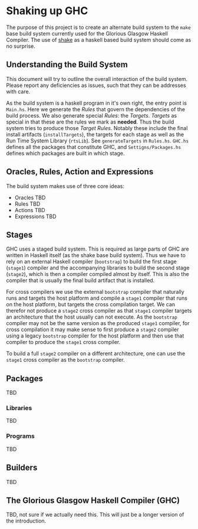 # Shaking up GHC

The purpose of this project is to create an alternate build system to the `make`
base build system currently used for the Glorious Glasgow Haskell Compiler. The
use of [shake](shakebuild.com) as a haskell based build system should come as no
surprise.

## Understanding the Build System

This document will try to outline the overall interaction of the build system.
Please report any deficiencies as issues, such that they can be addresses with
care.

As the build system is a haskell program in it's own right, the entry point is
`Main.hs`. Here we generate the *Rules* that govern the dependencies of the
build process. We also generate special *Rules*: the *Targets*. *Targets* as
special in that these are the rules we mark as **needed**. Thus the build system
tries to produce those *Target Rules*. Notably these include the final install
artifacts (`installTargets`), the targets for each stage as well as the
Run Time System Library (`rtsLib`). See `generateTargets` in `Rules.hs`.
`GHC.hs` defines all the packages that constitute GHC, and
`Settigns/Packages.hs` defines which packages are built in which stage.

##  Oracles, Rules, Action and Expressions

The build system makes use of three core ideas:

- Oracles
  TBD
- Rules
  TBD
- Actions
  TBD
- Expressions
  TBD


## Stages

GHC uses a staged build system. This is required as large parts of GHC are
written in Haskell itself (as the shake base build system). Thus we have to rely
on an external Haskell compiler (`bootstrap`) to build the first stage
(`stage1`) compiler and the accompanying libraries to build the second stage
(`stage2`), which is then a compiler compiled almost by itself.  This is also
the compiler that is usually the final build artifact that is installed.

For cross compilers we use the external `bootstrap` compiler that naturally
runs and targets the host platform and compile a `stage1` compiler that runs on
the host platform, but targets the cross compilation target. We can therefor
not produce a `stage2` cross compiler as that `stage1` compiler targets an
architecture that the host usually can not execute. As the `bootstrap` compiler
may not be the same version as the produced `stage1` compiler, for cross
compilation it may make sense to first produce a `stage2` compiler using a
legacy `bootstrap` compiler for the host platform and then use that compiler
to produce the `stage1` cross compiler.

To build a full `stage2` compiler on a different architecture, one can use the
`stage1` cross compiler as the `bootstrap` compiler.

## Packages
TBD
### Libraries
TBD
### Programs
TBD

## Builders
TBD

## The Glorious Glasgow Haskell Compiler (GHC)
TBD, not sure if we actually need this. This will just be a longer version of
the introduction.
